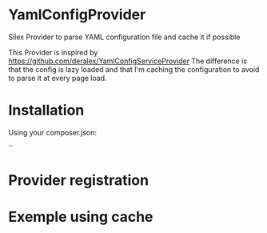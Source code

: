 YamlConfigProvider
==================

Silex Provider to parse YAML configuration file and cache it if possible


This Provider is inspired by https://github.com/deralex/YamlConfigServiceProvider
The difference is that the config is lazy loaded and that I'm caching the configuration to avoid to parse it at every page load.

# Installation

Using your composer.json:

``

# Provider registration

# Exemple using cache
